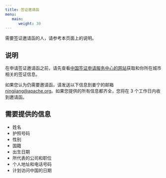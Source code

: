 ```yaml
---
title: 签证邀请函
menu:
   main:
      weight: 30
---
```


需要签证邀请函的人，请参考本页面上的说明。

## 说明

在申请签证邀请函之前，请先查看[中国签证申请服务中心的网站](https://www.visaforchina.cn/globle/)获取和你所在城市相关的签证信息。

如果您认为仍需要邀请函，请发送以下信息到姜宁的邮箱 <ningjiang@apache.org>。如果您提供的所有信息都齐全，您将在 3 个工作日内收到邀请函。

## 需要提供的信息

* 姓名
* 护照号码
* 性别
* 国籍
* 出生日期
* 所代表的公司和职位
* 个人地址和电话号码
* 计划访问中国的日期
